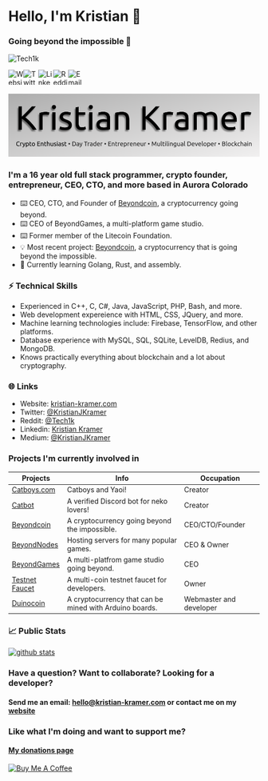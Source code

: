 <h1 align="left">Hello, I'm Kristian 👋</h1>
<h3 align="left">Going beyond the impossible 🚀</h3>

<p align="left"> <img src="https://komarev.com/ghpvc/?username=Tech1k&label=Profile%20views&color=0e75b6&style=flat" alt="Tech1k" /> </p>

<a href="https://kristian-kramer.com">
  <img align="left" alt="Website" width="30px" height="30px" src="https://kristian-kramer.com/assets/img/website.png" />
</a>
<a href="https://twitter.com/kristianjkramer">
  <img align="left" alt="Twitter" width="30px" height="30px" src="https://kristian-kramer.com/assets/img/twitter.png" />
</a>
<a href="https://www.linkedin.com/in/kristian-kramer/">
  <img align="left" alt="Linkedin" width="30px" height="30px" src="https://kristian-kramer.com/assets/img/linkedin.png" />
</a>
<a href="https://reddit.com/u/tech1k">
  <img align="left" alt="Reddit" width="30px" height="30px" src="https://kristian-kramer.com/assets/img/reddit.png" />
</a>
<a href="mailto:hello@kristian-kramer.com">
  <img align="left" alt="Email" width="30px" height="30px" src="https://kristian-kramer.com/assets/img/mail.png" />
</a>
<br />
<br />

![Kristian Kramer](kristian-og-banner-github.png)

### I'm a 16 year old full stack programmer, crypto founder, entrepreneur, CEO, CTO, and more based in Aurora Colorado

- ⌨️  CEO, CTO, and Founder of [Beyondcoin](https://beyondcoin.io), a cryptocurrency going beyond.
- ⌨️  CEO of BeyondGames, a multi-platform game studio.
- ⌨️  Former member of the Litecoin Foundation.
- 💡   Most recent project: [Beyondcoin](https://github.com/beyondcoin-project), a cryptocurrency that is going beyond the impossible.
- 🌱  Currently learning Golang, Rust, and assembly.

### ⚡️ Technical Skills
- Experienced in C++, C, C#, Java, JavaScript, PHP, Bash, and more. 
- Web development expereience with HTML, CSS, JQuery, and more.
- Machine learning technologies include: Firebase, TensorFlow, and other platforms.
- Database experience with MySQL, SQL, SQLite, LevelDB, Redius, and MongoDB.
- Knows practically everything about blockchain and a lot about cryptography.

### 🌐 Links

- Website: <a href="https://kristian-kramer.com" target="_blank">kristian-kramer.com</a>
- Twitter: <a href="https://twitter.com/kristianjkramer" target="_blank">@KristianJKramer</a>
- Reddit: <a href="https://reddit.com/u/tech1k" target="_blank">@Tech1k</a>
- Linkedin: <a href="https://linkedin.com/in/kristian-kramer" target="_blank">Kristian Kramer</a>
- Medium: <a href="https://medium.com/@kristianjkramer" target="_blank">@KristianJKramer</a>

### Projects I'm currently involved in
| Projects | Info | Occupation |
|--------------------------------------------------|------------------------------------------------------------------------------------------------|-----------------------------------------------------------|
| [Catboys.com](https://catboys.com) | Catboys and Yaoi! | Creator |
| [Catbot](https://catbot.dev) | A verified Discord bot for neko lovers! | Creator |
| [Beyondcoin](https://beyondcoin.io) | A cryptocurrency going beyond the impossible. | CEO/CTO/Founder |
| [BeyondNodes](https://beyondnodes.net) | Hosting servers for many popular games. | CEO & Owner | 
| [BeyondGames](https://beyondgames.io) | A multi-platfrom game studio going beyond. | CEO |
| [Testnet Faucet](https://testnet-faucet.com) | A multi-coin testnet faucet for developers. | Owner |
| [Duinocoin](https://duinocoin.com) | A cryptocurrency that can be mined with Arduino boards. | Webmaster and developer |

### 📈 Public Stats

<a href="#">
  <img align="center" src="https://github-readme-stats.vercel.app/api?username=tech1k&show_icons=true?count_private=true&theme=algolia" alt="github stats" />
</a>

### Have a question? Want to collaborate? Looking for a developer?
#### Send me an email: <a href="mailto:hello@kristian-kramer.com">hello@kristian-kramer.com</a> or contact me on my <a href="https://kristian-kramer.com/#contact">website</a>

### Like what I'm doing and want to support me?
#### <a href="https://kristian-kramer.com/donate">My donations page</a>

<a href="https://www.buymeacoffee.com/kristiankramer" target="_blank"><img src="https://cdn.buymeacoffee.com/buttons/default-orange.png" alt="Buy Me A Coffee" height="41" width="174"></a>
